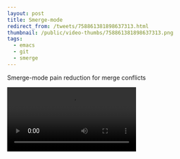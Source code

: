 ```yaml
---
layout: post
title: Smerge-mode
redirect_from: /tweets/758861381898637313.html
thumbnail: /public/video-thumbs/758861381898637313.png
tags:
  - emacs
  - git
  - smerge
---
```


Smerge-mode pain reduction for merge conflicts

<video controls autoplay loop>
  <source src="/public/videos/758861381898637313.mp4" type="video/mp4">
    Sorry your browser does not support the video tag, maybe time to upgrade?
</video>
